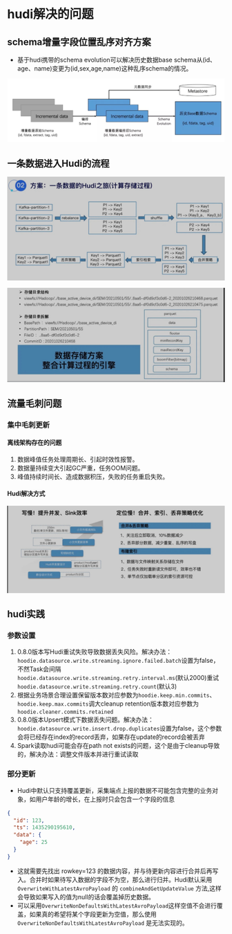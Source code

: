 # hudi解决的问题

## schema增量字段位置乱序对齐方案

* 基于hudi携带的schema evolution可以解决历史数据base schema从(id、age、name)变更为(id,sex,age,name)这种乱序schema的情况。

![](./img/schema演进.jpg)

## 一条数据进入Hudi的流程

![](./img/数据流.jpg)

![](./img/数据流2.jpg)

## 流量毛刺问题

### 集中毛刺更新

#### 离线架构存在的问题

1. 数据峰值任务处理周期长、引起时效性报警。
2. 数据量持续变大引起GC严重，任务OOM问题。
3. 峰值持续时间长、造成数据积压，失败的任务重启失败。

#### Hudi解决方式

![](./img/流量毛刺.jpg)

## hudi实践

### 参数设置

1. 0.8.0版本写Hudi重试失败导致数据丢失风险。解决办法：`hoodie.datasource.write.streaming.ignore.failed.batch`设置为false，不然Task会间隔`hoodie.datasource.write.streaming.retry.interval.ms`(默认2000)重试`hoodie.datasource.write.streaming.retry.count`(默认3)
2. 根据业务场景合理设置保留版本数对应参数为`hoodie.keep.min.commits`、`hoodie.keep.max.commits`调大cleanup retention版本数对应参数为`hoodie.cleaner.commits.retained`
3. 0.8.0版本Upsert模式下数据丢失问题。解决办法：`hoodie.datasource.write.insert.drop.duplicates`设置为false，这个参数会将已经存在index的record丢弃，如果存在update的record会被丢弃
4. Spark读取hudi可能会存在path not exists的问题，这个是由于cleanup导致的，解决办法：调整文件版本并进行重试读取

### 部分更新

* Hudi中默认只支持覆盖更新，采集端点上报的数据不可能包含完整的业务对象，如用户年龄的增长，在上报时只会包含一个字段的信息

```json
{
  "id": 123,
  "ts": 1435290195610,
  "data": {
    "age": 25
  }
}
```

* 这就需要先找出 rowkey=123 的数据内容，并与待更新内容进行合并后再写入。合并时如果待写入数据的字段不为空，那么进行归并。Hudi默认采用 `OverwriteWithLatestAvroPayload` 的 `combineAndGetUpdateValue` 方法,这样会导致如果写入的值为null的话会覆盖掉历史数据。
* 可以采用`OverwriteNonDefaultsWithLatestAvroPayload`这样空值不会进行覆盖，如果真的希望将某个字段更新为空值，那么使用 `OverwriteNonDefaultsWithLatestAvroPayload` 是无法实现的。
